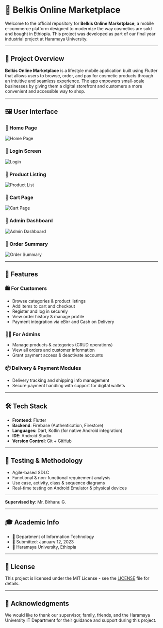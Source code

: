 # 💄 Belkis Online Marketplace

Welcome to the official repository for **Belkis Online Marketplace**, a mobile e-commerce platform designed to modernize the way cosmetics are sold and bought in Ethiopia. This project was developed as part of our final year industrial project at Haramaya University.

---

## 📱 Project Overview

**Belkis Online Marketplace** is a lifestyle mobile application built using Flutter that allows users to browse, order, and pay for cosmetic products through an intuitive and seamless experience. The app empowers small-scale businesses by giving them a digital storefront and customers a more convenient and accessible way to shop.

---

## 🖼️ User Interface

### 🔹 Home Page
![Home Page](screenshots/home_page.png)

### 🔹 Login Screen
![Login](screenshots/login_screen.png)

### 🔹 Product Listing
![Product List]( )

### 🔹 Cart Page
![Cart Page](screenshots/cart_page.png)

### 🔹 Admin Dashboard
![Admin Dashboard](screenshots/admin_dashboard.png)

### 🔹 Order Summary
![Order Summary](screenshots/order_summary.png)

---

## 🚀 Features

### 🛍️ For Customers
- Browse categories & product listings
- Add items to cart and checkout
- Register and log in securely
- View order history & manage profile
- Payment integration via eBirr and Cash on Delivery

### 👨‍💼 For Admins
- Manage products & categories (CRUD operations)
- View all orders and customer information
- Grant payment access & deactivate accounts

### 📦 Delivery & Payment Modules
- Delivery tracking and shipping info management
- Secure payment handling with support for digital wallets

---

## 🛠️ Tech Stack

- **Frontend**: Flutter
- **Backend**: Firebase (Authentication, Firestore)
- **Languages**: Dart, Kotlin (for native Android integration)
- **IDE**: Android Studio
- **Version Control**: Git + GitHub

---

## 🧪 Testing & Methodology

- Agile-based SDLC
- Functional & non-functional requirement analysis
- Use case, activity, class & sequence diagrams
- Real-time testing on Android Emulator & physical devices

---

**Supervised by**: Mr. Birhanu G.

---

## 🎓 Academic Info

- 📍 Department of Information Technology  
- 📅 Submitted: January 12, 2023  
- 🏫 Haramaya University, Ethiopia

---

## 📄 License

This project is licensed under the MIT License - see the [LICENSE](LICENSE) file for details.

---

## 🙏 Acknowledgments

We would like to thank our supervisor, family, friends, and the Haramaya University IT Department for their guidance and support during this project.
